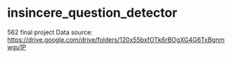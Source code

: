 # insincere_question_detector
562 final project
Data source: https://drive.google.com/drive/folders/120x55bxfOTk6rBOgXG4G6TxBgnmwgu1P
